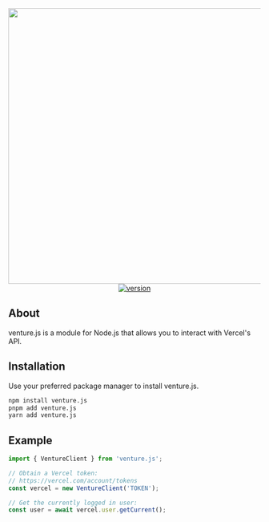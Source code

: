 <div align="center">
  <img
    src="https://jvk6hm88bttdy90i.public.blob.vercel-storage.com/vercel-js-wk3MNC1oVXn8N6OaYErDBKAfZue0Pc.png"
    width="550" 
  />

  <br />

  <a href="https://npmjs.com/package/venture.js">
    <img alt="version" src="https://img.shields.io/npm/v/venture.js" />
  </a>

</div>

## About

venture.js is a module for Node.js that allows you to interact with Vercel's API.

## Installation

Use your preferred package manager to install venture.js.

```sh
npm install venture.js
pnpm add venture.js
yarn add venture.js
```

## Example

```js
import { VentureClient } from 'venture.js';

// Obtain a Vercel token:
// https://vercel.com/account/tokens
const vercel = new VentureClient('TOKEN');

// Get the currently logged in user:
const user = await vercel.user.getCurrent();
```
